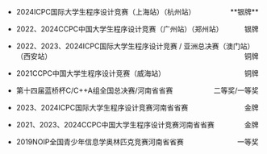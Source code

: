 - <p style="text-align:left;">2024ICPC国际大学生程序设计竞赛（上海站）（杭州站）<span style="float:right;">**银牌**</span></p>
- <p style="text-align:left;">2022、2024CCPC中国大学生程序设计竞赛（广州站）（郑州站）   <span style="float:right;">银牌</span></p>
- <p style="text-align:left;">2022、2023、2024ICPC国际大学生程序设计竞赛 / 亚洲总决赛（澳门站）（西安站）<span style="float:right;">铜牌</span></p>
- <p style="text-align:left;">2021CCPC中国大学生程序设计竞赛（威海站） <span style="float:right;">铜牌</span></p>
- <p style="text-align:left;">第十四届蓝桥杯C/C++A组全国总决赛/河南省省赛 <span style="float:right;">二等奖/一等奖</span></p>
- <p style="text-align:left;">2023、2024ICPC国际大学生程序设计竞赛河南省省赛   <span style="float:right;">金牌</span></p>
- <p style="text-align:left;">2021、2023、2024CCPC中国大学生程序设计竞赛河南省省赛   <span style="float:right;">金牌</span></p>
- <p style="text-align:left;">2019NOIP全国青少年信息学奥林匹克竞赛河南省省赛 <span style="float:right;">一等奖</span></p>

